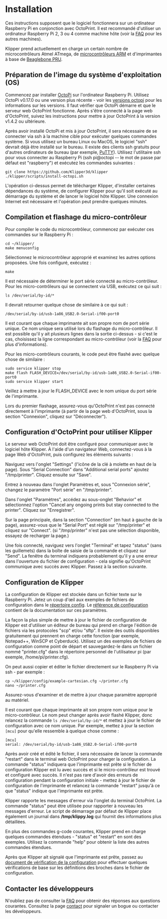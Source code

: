 # Installation

Ces instructions supposent que le logiciel fonctionnera sur un ordinateur Raspberry Pi en conjonction avec OctoPrint. Il est recommandé d'utiliser un ordinateur Raspberry Pi 2, 3 ou 4 comme machine hôte (voir la [FAQ](FAQ.md#can-i-run-klipper-on-something-other-than-a-raspberry-pi-3) pour les autres machines).

Klipper prend actuellement en charge un certain nombre de microcontrôleurs Atmel ATmega, de [microcontrôleurs ARM](Features.md#step-benchmarks) et d'imprimantes à base de [Beaglebone PRU](beaglebone.md).

## Préparation de l'image du système d'exploitation (OS)

Commencez par installer [OctoPi](https://github.com/guysoft/OctoPi) sur l'ordinateur Raspberry Pi. Utilisez OctoPi v0.17.0 ou une version plus récente - voir les [versions octopi](https://github.com/guysoft/OctoPi/releases) pour les informations sur les versions. Il faut vérifier que OctoPi démarre et que le serveur web OctoPrint fonctionne. Après s'être connecté à la page web d'OctoPrint, suivez les instructions pour mettre à jour OctoPrint à la version v1.4.2 ou ultérieure.

Après avoir installé OctoPi et mis à jour OctoPrint, il sera nécessaire de se connecter via ssh à la machine cible pour exécuter quelques commandes système. Si vous utilisez un bureau Linux ou MacOS, le logiciel "ssh" devrait déjà être installé sur le bureau. Il existe des clients ssh gratuits pour d'autres ordinateurs de bureau (par exemple, [PuTTY](https://www.chiark.greenend.org.uk/~sgtatham/putty/)). Utilisez l'utilitaire ssh pour vous connecter au Raspberry Pi (ssh pi@octopi -- le mot de passe par défaut est "raspberry") et exécutez les commandes suivantes :

```
git clone https://github.com/Klipper3d/klipper
./klipper/scripts/install-octopi.sh
```

L'opération ci-dessus permet de télécharger Klipper, d'installer certaines dépendances du système, de configurer Klipper pour qu'il soit exécuté au démarrage du système et de lancer le logiciel hôte Klipper. Une connexion Internet est nécessaire et l'opération peut prendre quelques minutes.

## Compilation et flashage du micro-contrôleur

Pour compiler le code du microcontrôleur, commencez par exécuter ces commandes sur le Raspberry Pi :

```
cd ~/klipper/
make menuconfig
```

Sélectionnez le microcontrôleur approprié et examinez les autres options proposées. Une fois configuré, exécutez :

```
make
```

Il est nécessaire de déterminer le port série connecté au micro-contrôleur. Pour les micro-contrôleurs qui se connectent via USB, exécutez ce qui suit :

```
ls /dev/serial/by-id/*
```

Il devrait retourner quelque chose de similaire à ce qui suit :

```
/dev/serial/by-id/usb-1a86_USB2.0-Serial-if00-port0
```

Il est courant que chaque imprimante ait son propre nom de port série unique. Ce nom unique sera utilisé lors du flashage du micro-contrôleur. Il est possible qu'il y ait plusieurs lignes dans la sortie ci-dessus - si c'est le cas, choisissez la ligne correspondant au micro-contrôleur (voir la [FAQ](FAQ.md#wheres-my-serial-port) pour plus d'informations).

Pour les micro-contrôleurs courants, le code peut être flashé avec quelque chose de similaire :

```
sudo service klipper stop
make flash FLASH_DEVICE=/dev/serial/by-id/usb-1a86_USB2.0-Serial-if00-port0
sudo service klipper start
```

Veillez à mettre à jour le FLASH_DEVICE avec le nom unique du port série de l'imprimante.

Lors du premier flashage, assurez-vous qu'OctoPrint n'est pas connecté directement à l'imprimante (à partir de la page web d'OctoPrint, sous la section "Connexion", cliquez sur "Déconnecter").

## Configuration d'OctoPrint pour utiliser Klipper

Le serveur web OctoPrint doit être configuré pour communiquer avec le logiciel hôte Klipper. À l'aide d'un navigateur Web, connectez-vous à la page Web d'OctoPrint, puis configurez les éléments suivants :

Naviguez vers l'onglet "Settings" (l'icône de la clé à molette en haut de la page). Sous "Serial Connection" dans "Additional serial ports" ajoutez "/tmp/printer". Cliquez ensuite sur "Save".

Entrez à nouveau dans l'onglet Paramètres et, sous "Connexion série", changez le paramètre "Port série" en "/tmp/printer".

Dans l'onglet "Paramètres", accédez au sous-onglet "Behavior" et sélectionnez l'option "Cancel any ongoing prints but stay connected to the printer". Cliquez sur "Enregistrer".

Sur la page principale, dans la section "Connection" (en haut à gauche de la page), assurez-vous que le "Serial Port" est réglé sur "/tmp/printer" et cliquez sur "Connect". (si "/tmp/printer" n'est pas une sélection disponible, essayez de recharger la page.)

Une fois connecté, naviguez vers l'onglet "Terminal" et tapez "status" (sans les guillemets) dans la boîte de saisie de la commande et cliquez sur "Send". La fenêtre du terminal indiquera probablement qu'il y a une erreur dans l'ouverture du fichier de configuration - cela signifie qu'OctoPrint communique avec succès avec Klipper. Passez à la section suivante.

## Configuration de Klipper

La configuration de Klipper est stockée dans un fichier texte sur le Raspberry Pi. Jetez un coup d'œil aux exemples de fichiers de configuration dans le [répertoire config](../config/). Le [référence de configuration](Config_Reference.md) contient de la documentation sur ces paramètres.

La façon la plus simple de mettre à jour le fichier de configuration de Klipper est d'utiliser un éditeur de bureau qui prend en charge l'édition de fichiers via les protocoles "scp" et/ou "sftp". Il existe des outils disponibles gratuitement qui prennent en charge cette fonction (par exemple, Notepad++, WinSCP et Cyberduck). Utilisez un des exemples de fichiers de configuration comme point de départ et sauvegardez-le dans un fichier nommé "printer.cfg" dans le répertoire personnel de l'utilisateur pi (par exemple, /home/pi/printer.cfg).

On peut aussi copier et éditer le fichier directement sur le Raspberry Pi via ssh - par exemple :

```
cp ~/klipper/config/example-cartesian.cfg ~/printer.cfg
nano ~/printer.cfg
```

Assurez-vous d'examiner et de mettre à jour chaque paramètre approprié au matériel.

Il est courant que chaque imprimante ait son propre nom unique pour le micro-contrôleur. Le nom peut changer après avoir flashé Klipper, donc relancez la commande `ls /dev/serial/by-id/*` et mettez à jour le fichier de configuration avec ce nom unique. Par exemple, mettez à jour la section `[mcu]` pour qu'elle ressemble à quelque chose comme :

```
[mcu]
serial: /dev/serial/by-id/usb-1a86_USB2.0-Serial-if00-port0
```

Après avoir créé et édité le fichier, il sera nécessaire de lancer la commande "restart" dans le terminal web OctoPrint pour charger la configuration. La commande "status" indiquera que l'imprimante est prête si le fichier de configuration Klipper est lu avec succès et si le micro-contrôleur est trouvé et configuré avec succès. Il n'est pas rare d'avoir des erreurs de configuration pendant la configuration initiale - mettez à jour le fichier de configuration de l'imprimante et relancez la commande "restart" jusqu'à ce que "status" indique que l'imprimante est prête.

Klipper rapporte les messages d'erreur via l'onglet du terminal OctoPrint. La commande "status" peut être utilisée pour rapporter à nouveau les messages d'erreur. Le script de démarrage par défaut de Klipper place également un journal dans **/tmp/klippy.log** qui fournit des informations plus détaillées.

En plus des commandes g-code courantes, Klipper prend en charge quelques commandes étendues - "status" et "restart" en sont des exemples. Utilisez la commande "help" pour obtenir la liste des autres commandes étendues.

Après que Klipper ait signalé que l'imprimante est prête, passez au [document de vérification de la configuration](Config_checks.md) pour effectuer quelques vérifications de base sur les définitions des broches dans le fichier de configuration.

## Contacter les développeurs

N'oubliez pas de consulter la [FAQ](FAQ.md) pour obtenir des réponses aux questions courantes. Consultez la page [contact](Contact.md) pour signaler un bogue ou contacter les développeurs.
